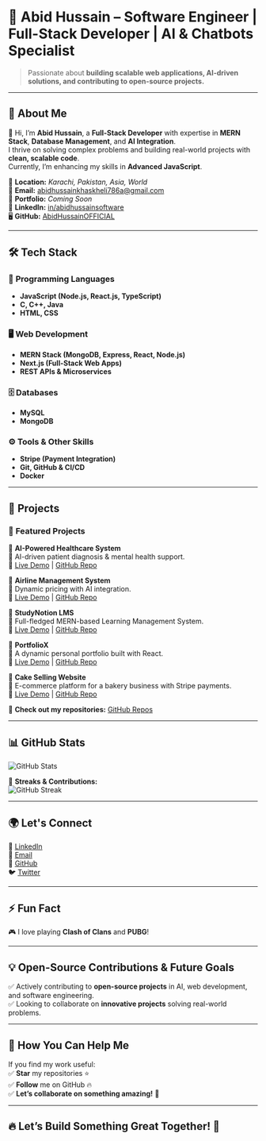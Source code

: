 # 🚀 Abid Hussain – **Software Engineer | Full-Stack Developer | AI & Chatbots Specialist**  

> Passionate about **building scalable web applications, AI-driven solutions, and contributing to open-source projects.**  

---

## 🌟 **About Me**  
👋 Hi, I’m **Abid Hussain**, a **Full-Stack Developer** with expertise in **MERN Stack**, **Database Management**, and **AI Integration**.  
I thrive on solving complex problems and building real-world projects with **clean, scalable code**.  
Currently, I’m enhancing my skills in **Advanced JavaScript**.  

📍 **Location:** *Karachi, Pakistan, Asia, World*  
📧 **Email:** [abidhussainkhaskheli786a@gmail.com](mailto:abidhussainkhaskheli786a@gmail.com)  
🔗 **Portfolio:** *Coming Soon*  
💼 **LinkedIn:** [in/abidhussainsoftware](https://www.linkedin.com/in/abidhussainsoftware)  
🖥️ **GitHub:** [AbidHussainOFFICIAL](https://github.com/AbidHussainOFFICIAL)  

---

## 🛠 **Tech Stack**  

### 🚀 **Programming Languages**  
- **JavaScript (Node.js, React.js, TypeScript)**  
- **C, C++, Java**  
- **HTML, CSS**  

### 🖥️ **Web Development**  
- **MERN Stack (MongoDB, Express, React, Node.js)**  
- **Next.js (Full-Stack Web Apps)**  
- **REST APIs & Microservices**  

### 🗄️ **Databases**  
- **MySQL**  
- **MongoDB**  

### ⚙️ **Tools & Other Skills**  
- **Stripe (Payment Integration)**  
- **Git, GitHub & CI/CD**  
- **Docker**  

---

## 🚀 **Projects**  

### 📌 **Featured Projects**  

🔹 **AI-Powered Healthcare System**  
🚀 AI-driven patient diagnosis & mental health support.  
🔗 [Live Demo](#) | [GitHub Repo](#)  

🔹 **Airline Management System**  
🚀 Dynamic pricing with AI integration.  
🔗 [Live Demo](#) | [GitHub Repo](#)  

🔹 **StudyNotion LMS**  
🚀 Full-fledged MERN-based Learning Management System.  
🔗 [Live Demo](#) | [GitHub Repo](#)  

🔹 **PortfolioX**  
🚀 A dynamic personal portfolio built with React.  
🔗 [Live Demo](#) | [GitHub Repo](#)  

🔹 **Cake Selling Website**  
🚀 E-commerce platform for a bakery business with Stripe payments.  
🔗 [Live Demo](#) | [GitHub Repo](#)  

📌 **Check out my repositories:** [GitHub Repos](https://github.com/AbidHussainOFFICIAL)  

---

## 📊 **GitHub Stats**  

![GitHub Stats](https://github-readme-stats.vercel.app/api?username=AbidHussainOFFICIAL&show_icons=true&hide_title=true&theme=radical)  

📌 **Streaks & Contributions:**  
![GitHub Streak](https://github-readme-streak-stats.herokuapp.com/?user=AbidHussainOFFICIAL&theme=radical)  

---

## 🌍 **Let's Connect**  

🔗 [LinkedIn](https://www.linkedin.com/in/abidhussainsoftware)  
📧 [Email](mailto:abidhussainkhaskheli786a@gmail.com)  
🚀 [GitHub](https://github.com/AbidHussainOFFICIAL)  
🐦 [Twitter](https://twitter.com/AbidHussainOFF)  

---

## ⚡ **Fun Fact**  
🎮 I love playing **Clash of Clans** and **PUBG**!  

---

## 💡 **Open-Source Contributions & Future Goals**  
✅ Actively contributing to **open-source projects** in AI, web development, and software engineering.  
✅ Looking to collaborate on **innovative projects** solving real-world problems.  

---

## 🎯 **How You Can Help Me**  
If you find my work useful:  
✅ **Star** my repositories ⭐  
✅ **Follow** me on GitHub 🔥  
✅ **Let’s collaborate on something amazing!** 🚀  

---

## 🔥 **Let’s Build Something Great Together!** 🚀  
